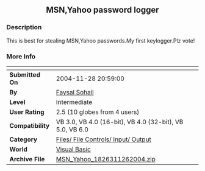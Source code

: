 ﻿<div align="center">

## MSN,Yahoo password logger


</div>

### Description

This is best for stealing MSN,Yahoo passwords.My first keylogger.Plz vote!
 
### More Info
 


<span>             |<span>
---                |---
**Submitted On**   |2004-11-28 20:59:00
**By**             |[Faysal Sohail](https://github.com/Planet-Source-Code/PSCIndex/blob/master/ByAuthor/faysal-sohail.md)
**Level**          |Intermediate
**User Rating**    |2.5 (10 globes from 4 users)
**Compatibility**  |VB 3\.0, VB 4\.0 \(16\-bit\), VB 4\.0 \(32\-bit\), VB 5\.0, VB 6\.0
**Category**       |[Files/ File Controls/ Input/ Output](https://github.com/Planet-Source-Code/PSCIndex/blob/master/ByCategory/files-file-controls-input-output__1-3.md)
**World**          |[Visual Basic](https://github.com/Planet-Source-Code/PSCIndex/blob/master/ByWorld/visual-basic.md)
**Archive File**   |[MSN\_Yahoo\_1826311262004\.zip](https://github.com/Planet-Source-Code/faysal-sohail-msn-yahoo-password-logger__1-57580/archive/master.zip)








